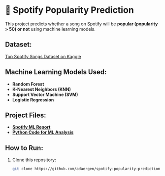 # 🎵 Spotify Popularity Prediction

This project predicts whether a song on Spotify will be **popular (popularity > 50) or not** using machine learning models.

##  Dataset:
 [Top Spotify Songs Dataset on Kaggle](https://www.kaggle.com/datasets/asaniczka/top-spotify-songs-in-73-countries-daily-updated)

## Machine Learning Models Used:
- **Random Forest** 
- **K-Nearest Neighbors (KNN)** 
- **Support Vector Machine (SVM)** 
- **Logistic Regression** 


## Project Files:
-  **[Spotify ML Report](Spotify%20Data%20Analysis%20and%20Model%20Performance%20Report.pdf)**
-  **[Python Code for ML Analysis](spotify_ml_analysis.py)**

##  How to Run:
1. Clone this repository:
   ```sh
   git clone https://github.com/adaergen/spotify-popularity-prediction.git
